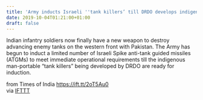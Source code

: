```yaml
---
title: 'Army inducts Israeli ''tank killers’ till DRDO develops indigenous ones'
date: 2019-10-04T01:21:00+01:00
draft: false
---
```


Indian infantry soldiers now finally have a new weapon to destroy advancing enemy tanks on the western front with Pakistan. The Army has begun to induct a limited number of Israeli Spike anti-tank guided missiles (ATGMs) to meet immediate operational requirements till the indigenous man-portable “tank killers” being developed by DRDO are ready for induction.  
  
from Times of India https://ift.tt/2oT5Au0  
via [IFTTT](https://ifttt.com/?ref=da&site=blogger)